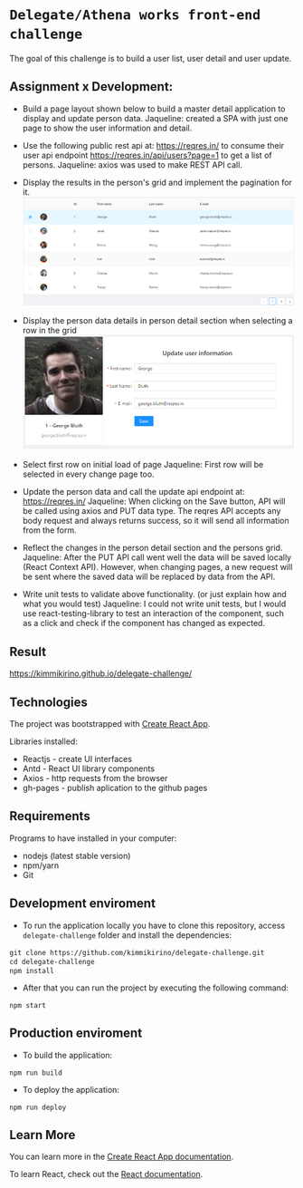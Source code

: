[user_grid]: ./docs/images/user_grid.jpg
[user_detail]: ./docs/images/user_detail.jpg

# `Delegate/Athena works front-end challenge` 

The goal of this challenge is to build a user list, user detail and user update.

## Assignment x Development:

- Build a page layout shown below to build a master detail application to display and
update person data. 
Jaqueline: created a SPA with just one page to show the user information and detail.

- Use the following public rest api at: https://reqres.in/ to consume their user api endpoint
https://reqres.in/api/users?page=1 to get a list of persons.
Jaqueline: axios was used to make REST API call.

- Display the results in the person's grid and implement the pagination for it.
![User grid - Table component from Antd lib][user_grid]

- Display the person data details in person detail section when selecting a row in the grid
![User detail - All components from Antd lib][user_detail]

- Select first row on initial load of page
Jaqueline: First row will be selected in every change page too.

- Update the person data and call the update api endpoint at: https://reqres.in/
Jaqueline: When clicking on the Save button, API will be called using axios and PUT data type. The reqres API accepts any body request and always returns success, so it will send all information from the form.

- Reflect the changes in the person detail section and the persons grid.
Jaqueline: After the PUT API call went well the data will be saved locally (React Context API). However, when changing pages, a new request will be sent where the saved data will be replaced by data from the API.

- Write unit tests to validate above functionality. (or just explain how and what you would test)
Jaqueline: I could not write unit tests, but I would use react-testing-library to test an interaction of the component, such as a click and check if the component has changed as expected.

## Result

https://kimmikirino.github.io/delegate-challenge/

## Technologies

The project  was bootstrapped with [Create React App](https://github.com/facebook/create-react-app).

Libraries installed:
- Reactjs - create UI interfaces
- Antd - React UI library components
- Axios - http requests from the browser
- gh-pages - publish aplication to the github pages

## Requirements

Programs to have installed in your computer:

- nodejs (latest stable version)
- npm/yarn
- Git

## Development enviroment

- To run the application locally you have to clone this repository, access `delegate-challenge` folder and install the dependencies:

```shell
git clone https://github.com/kimmikirino/delegate-challenge.git
cd delegate-challenge
npm install
```

- After that you can run the project by executing the following command:

```
npm start
```

## Production enviroment

- To build the application:

```
npm run build
```

- To deploy the application:

```
npm run deploy
```

## Learn More

You can learn more in the [Create React App documentation](https://facebook.github.io/create-react-app/docs/getting-started).

To learn React, check out the [React documentation](https://reactjs.org/).
